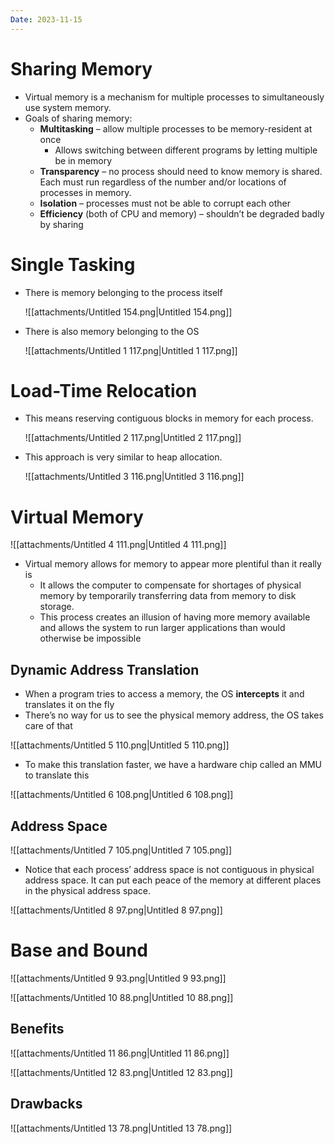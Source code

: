 ```yaml
---
Date: 2023-11-15
---
```

# Sharing Memory

- Virtual memory is a mechanism for multiple processes to simultaneously use system memory.
- Goals of sharing memory:
    - **Multitasking** – allow multiple processes to be memory-resident at once
        - Allows switching between different programs by letting multiple be in memory
    - **Transparency** – no process should need to know memory is shared. Each must run regardless of the number and/or locations of processes in memory.
    - **Isolation** – processes must not be able to corrupt each other
    - **Efficiency** (both of CPU and memory) – shouldn’t be degraded badly by sharing

# Single Tasking

- There is memory belonging to the process itself
    
    ![[attachments/Untitled 154.png|Untitled 154.png]]
    
- There is also memory belonging to the OS
    
    ![[attachments/Untitled 1 117.png|Untitled 1 117.png]]
    

# Load-Time Relocation

- This means reserving contiguous blocks in memory for each process.
    
    ![[attachments/Untitled 2 117.png|Untitled 2 117.png]]
    
- This approach is very similar to heap allocation.
    
    ![[attachments/Untitled 3 116.png|Untitled 3 116.png]]
    

# Virtual Memory

![[attachments/Untitled 4 111.png|Untitled 4 111.png]]

- Virtual memory allows for memory to appear more plentiful than it really is
    - It allows the computer to compensate for shortages of physical memory by temporarily transferring data from memory to disk storage.
    - This process creates an illusion of having more memory available and allows the system to run larger applications than would otherwise be impossible

## Dynamic Address Translation

- When a program tries to access a memory, the OS **intercepts** it and translates it on the fly
- There’s no way for us to see the physical memory address, the OS takes care of that

![[attachments/Untitled 5 110.png|Untitled 5 110.png]]

- To make this translation faster, we have a hardware chip called an MMU to translate this

![[attachments/Untitled 6 108.png|Untitled 6 108.png]]

## Address Space

![[attachments/Untitled 7 105.png|Untitled 7 105.png]]

- Notice that each process’ address space is not contiguous in physical address space. It can put each peace of the memory at different places in the physical address space.

![[attachments/Untitled 8 97.png|Untitled 8 97.png]]

# Base and Bound

![[attachments/Untitled 9 93.png|Untitled 9 93.png]]

![[attachments/Untitled 10 88.png|Untitled 10 88.png]]

## Benefits

![[attachments/Untitled 11 86.png|Untitled 11 86.png]]

![[attachments/Untitled 12 83.png|Untitled 12 83.png]]

## Drawbacks

![[attachments/Untitled 13 78.png|Untitled 13 78.png]]